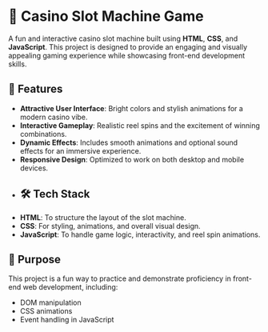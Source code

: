 # 🎰 Casino Slot Machine Game  

A fun and interactive casino slot machine built using **HTML**, **CSS**, and **JavaScript**. This project is designed to provide an engaging and visually appealing gaming experience while showcasing front-end development skills.  

## 🚀 Features  
- **Attractive User Interface**: Bright colors and stylish animations for a modern casino vibe.  
- **Interactive Gameplay**: Realistic reel spins and the excitement of winning combinations.  
- **Dynamic Effects**: Includes smooth animations and optional sound effects for an immersive experience.  
- **Responsive Design**: Optimized to work on both desktop and mobile devices.
- ## 🛠️ Tech Stack  
- **HTML**: To structure the layout of the slot machine.  
- **CSS**: For styling, animations, and overall visual design.  
- **JavaScript**: To handle game logic, interactivity, and reel spin animations.  

## 🎯 Purpose  
This project is a fun way to practice and demonstrate proficiency in front-end web development, including:  
- DOM manipulation  
- CSS animations  
- Event handling in JavaScript  

